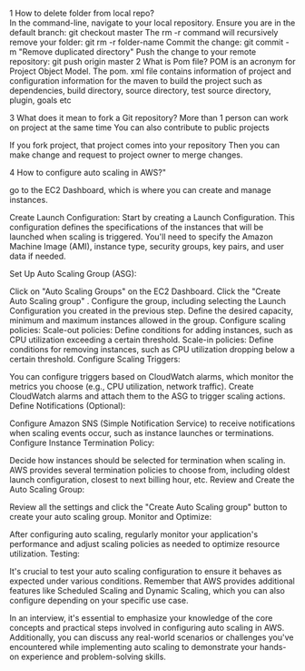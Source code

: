 1 How to delete folder from local repo?      
        In the command-line, navigate to your local repository.
        Ensure you are in the default branch:
        git checkout master
        The rm -r command will recursively remove your folder:
        git rm -r folder-name
        Commit the change:
        git commit -m "Remove duplicated directory"
        Push the change to your remote repository:
        git push origin master
2 What is Pom file?
        POM is an acronym for Project Object Model. The pom. xml file contains information of project and configuration information for the maven to build the             project such as dependencies, build directory, source directory, test source directory, plugin, goals etc

3 What does it mean to fork a Git repository?
        More than 1 person can work on project at the same time
You can also contribute to public projects

If you fork project, that project comes into your repository
Then you can make change and request to project owner to merge changes.

4 How to configure auto scaling in AWS?"

go to the EC2 Dashboard, which is where you can create and manage instances.

Create Launch Configuration: Start by creating a Launch Configuration. This configuration defines the specifications of the instances that will be launched when scaling is triggered. You'll need to specify the Amazon Machine Image (AMI), instance type, security groups, key pairs, and user data if needed.

Set Up Auto Scaling Group (ASG):

Click on "Auto Scaling Groups" on the EC2 Dashboard.
Click the "Create Auto Scaling group" .
Configure the group, including selecting the Launch Configuration you created in the previous step.
Define the desired capacity, minimum and maximum instances allowed in the group.
Configure scaling policies:
Scale-out policies: Define conditions for adding instances, such as CPU utilization exceeding a certain threshold.
Scale-in policies: Define conditions for removing instances, such as CPU utilization dropping below a certain threshold.
Configure Scaling Triggers:

You can configure triggers based on CloudWatch alarms, which monitor the metrics you choose (e.g., CPU utilization, network traffic).
Create CloudWatch alarms and attach them to the ASG to trigger scaling actions.
Define Notifications (Optional):

Configure Amazon SNS (Simple Notification Service) to receive notifications when scaling events occur, such as instance launches or terminations.
Configure Instance Termination Policy:

Decide how instances should be selected for termination when scaling in. AWS provides several termination policies to choose from, including oldest launch configuration, closest to next billing hour, etc.
Review and Create the Auto Scaling Group:

Review all the settings and click the "Create Auto Scaling group" button to create your auto scaling group.
Monitor and Optimize:

After configuring auto scaling, regularly monitor your application's performance and adjust scaling policies as needed to optimize resource utilization.
Testing:

It's crucial to test your auto scaling configuration to ensure it behaves as expected under various conditions.
Remember that AWS provides additional features like Scheduled Scaling and Dynamic Scaling, which you can also configure depending on your specific use case.

In an interview, it's essential to emphasize your knowledge of the core concepts and practical steps involved in configuring auto scaling in AWS. Additionally, you can discuss any real-world scenarios or challenges you've encountered while implementing auto scaling to demonstrate your hands-on experience and problem-solving skills.
